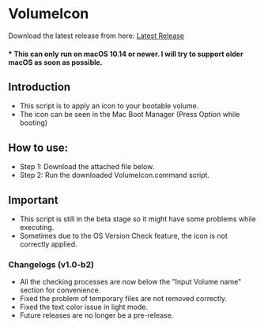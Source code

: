# VolumeIcon

Download the latest release from here: [Latest Release](https://github.com/Minh-Ton/VolumeIcon/releases/latest)

#### * This can only run on macOS 10.14 or newer. I will try to support older macOS as soon as possible.

## Introduction

- This script is to apply an icon to your bootable volume.
- The icon can be seen in the Mac Boot Manager (Press Option while booting)

## How to use:

- Step 1: Download the attached file below.
- Step 2: Run the downloaded VolumeIcon.command script.

## Important

- This script is still in the beta stage so it might have some problems while executing.
- Sometimes due to the OS Version Check feature, the icon is not correctly applied.

### Changelogs (v1.0-b2)
- All the checking processes are now below the "Input Volume name" section for convenience. 
- Fixed the problem of temporary files are not removed correctly. 
- Fixed the text color issue in light mode. 
- Future releases are no longer be a pre-release. 

